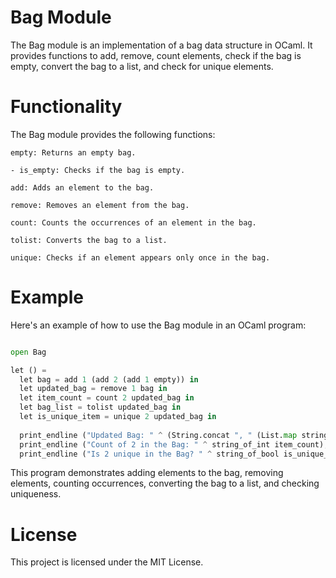 # Bag Module

The Bag module is an implementation of a bag data structure in OCaml. It provides functions to add, remove, count elements, check if the bag is empty, convert the bag to a list, and check for unique elements.

# Functionality

The Bag module provides the following functions:

    empty: Returns an empty bag.

    - is_empty: Checks if the bag is empty.

    add: Adds an element to the bag.

    remove: Removes an element from the bag.

    count: Counts the occurrences of an element in the bag.

    tolist: Converts the bag to a list.

    unique: Checks if an element appears only once in the bag.

# Example

Here's an example of how to use the Bag module in an OCaml program:

```python

open Bag

let () =
  let bag = add 1 (add 2 (add 1 empty)) in
  let updated_bag = remove 1 bag in
  let item_count = count 2 updated_bag in
  let bag_list = tolist updated_bag in
  let is_unique_item = unique 2 updated_bag in
  
  print_endline ("Updated Bag: " ^ (String.concat ", " (List.map string_of_int bag_list)));
  print_endline ("Count of 2 in the Bag: " ^ string_of_int item_count);
  print_endline ("Is 2 unique in the Bag? " ^ string_of_bool is_unique_item);

```

This program demonstrates adding elements to the bag, removing elements, counting occurrences, converting the bag to a list, and checking uniqueness.

# License

This project is licensed under the MIT License.
